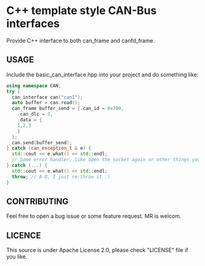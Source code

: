 # C++ template style CAN-Bus interfaces

Provide C++ interface to both can_frame and canfd_frame.
## USAGE

Include the basic_can_interface.hpp into your project and do something like:

```C++
using namespace CAN;
try {
  can_interface can("can1");
  auto buffer = can.read();
  can_frame buffer_send = {.can_id = 0x700,
    .can_dlc = 3,
    .data = {
	1,2,3
    }
  };
  can.send(buffer_send);
} catch (can_exception_t & e) {
  std::cout << e.what() << std::endl;
  // Some error handler, like open the socket again or other things you like
} catch (...) {
  std::cout << e.what() << std::endl;
  throw; // A-O, I just re-throw it :)
}
```

## CONTRIBUTING
Feel free to open a bug issue or some feature request. MR is welcom.

## LICENCE
This source is under Apache License 2.0, please check "LICENSE" file if you like.

